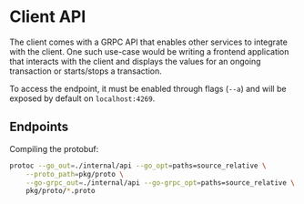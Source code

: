 # Client API

The client comes with a GRPC API that enables other services to integrate with the client. One such use-case would be
writing a frontend application that interacts with the client and displays the values for an ongoing transaction or
starts/stops a transaction.

To access the endpoint, it must be enabled through flags (`--a`) and will be exposed by default
on `localhost:4269`.

## Endpoints

Compiling the protobuf:

```bash
protoc --go_out=./internal/api --go_opt=paths=source_relative \
    --proto_path=pkg/proto \
    --go-grpc_out=./internal/api --go-grpc_opt=paths=source_relative \
    pkg/proto/*.proto
```
